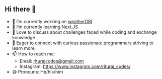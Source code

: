 
## Hi there 👋

- 🔭 I’m currently working on [weatherDBI](https://github.com/db-db-dron/weatherdb)
- 🌱 I’m currently learning Next.JS
- 💬 Love to discuss about challenges faced while coding and exchange knowledge
- 🤝 Eager to connect with curious passionate programmers striving to learn more
- 📫 How to reach me:
    - Email: riturajcodes@gmail.com
    - Instagram: https://www.instagram.com/rituraj_codes/
- 😄 Pronouns: He/his/him
